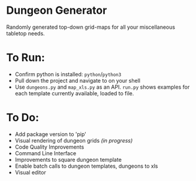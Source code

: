# Dungeon Generator
Randomly generated top-down grid-maps for all your miscellaneous tabletop needs.

# To Run:
- Confirm python is installed: `python`/`python3`
- Pull down the project and navigate to on your shell
- Use  `dungeons.py` and `map_xls.py` as an API. `run.py` shows examples for each template currently available, loaded to file.


# To Do:
- Add package version to 'pip'
- Visual rendering of dungeon grids _(in progress)_
- Code Quality Improvements
- Command Line Interface
- Improvements to square dungeon template
- Enable batch calls to dungeon templates, dungeons to xls
- Visual editor
